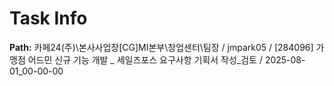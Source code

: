 # Task Info

**Path:** 카페24(주)\본사사업장\[CG]MI본부\창업센터\팀장 / jmpark05 / [284096] 가맹점 어드민 신규 기능 개발 _ 세일즈포스 요구사항 기획서 작성_검토 / 2025-08-01_00-00-00

